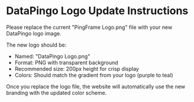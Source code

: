 # DataPingo Logo Update Instructions

Please replace the current "PingFrame Logo.png" file with your new DataPingo logo image.

The new logo should be:
- Named: "DataPingo Logo.png" 
- Format: PNG with transparent background
- Recommended size: 200px height for crisp display
- Colors: Should match the gradient from your logo (purple to teal)

Once you replace the logo file, the website will automatically use the new branding with the updated color scheme.
